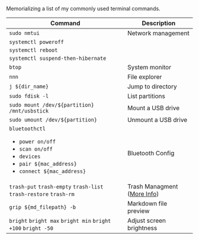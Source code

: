 Memorializing a list of my commonly used terminal commands.

|Command|Description|
|-|-|
|`sudo nmtui`|Network management|
|`systemctl poweroff`||
|`systemctl reboot`||
|`systemctl suspend-then-hibernate`||
|`btop`|System monitor|
|`nnn`|File explorer|
|`j ${dir_name}`|Jump to directory|
|`sudo fdisk -l`|List partitions|
|`sudo mount /dev/${partition} /mnt/usbstick`|Mount a USB drive|
|`sudo umount /dev/${partition}`|Unmount a USB drive|
|`bluetoothctl`<ul><li>`power on/off`</li><li>`scan on/off`</li><li>`devices`</li><li>`pair ${mac_address}`</li><li>`connect ${mac_address}`</li></ul> | Bluetooth Config |
|`trash-put` `trash-empty` `trash-list` `trash-restore` `trash-rm`| Trash Managment ([More Info](https://github.com/andreafrancia/trash-cli#readme))|
|`grip ${md_filepath} -b`|Markdown file preview|
|`bright` `bright max` `bright min` `bright +100` `bright -50`|Adjust screen brightness|
